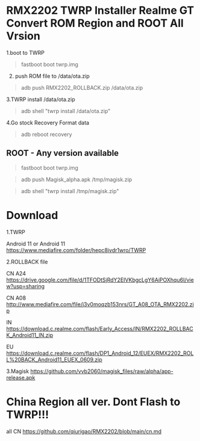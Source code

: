 # RMX2202 TWRP Installer Realme GT Convert  ROM Region and ROOT All Vrsion
1.boot to TWRP

> fastboot boot twrp.img

2. push ROM file to /data/ota.zip

> adb push RMX2202_ROLLBACK.zip /data/ota.zip

3.TWRP install /data/ota.zip

> adb shell "twrp install /data/ota.zip"

4.Go stock Recovery Format data

> adb reboot recovery

## ROOT - Any version available

> fastboot boot twrp.img

> adb push Magisk_alpha.apk /tmp/magisk.zip

> adb shell "twrp install /tmp/magisk.zip"

# Download

1.TWRP

Android 11 or Android 11 https://www.mediafire.com/folder/hepc8ivdr1wro/TWRP

2.ROLLBACK file

CN A24 https://drive.google.com/file/d/1TFODtSjRdY2EIVKbgcLgY6AiPOXhqu6I/view?usp=sharing

CN A08 http://www.mediafire.com/file/j3v0moqzb153nrs/GT_A08_OTA_RMX2202.zip

IN https://download.c.realme.com/flash/Early_Access/IN/RMX2202_ROLLBACK_Android11_IN.zip

EU https://download.c.realme.com/flash/DP1_Android_12/EUEX/RMX2202_ROLL%20BACK_Android11_EUEX_0609.zip

3.Magisk 
https://github.com/vvb2060/magisk_files/raw/alpha/app-release.apk

# China Region all ver. Dont Flash to TWRP!!!

all CN https://github.com/qiurigao/RMX2202/blob/main/cn.md
